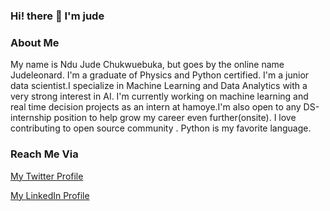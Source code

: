 ### Hi! there 👋 I'm jude

### About Me
My name is Ndu Jude Chukwuebuka, but goes by the online name Judeleonard. I'm a graduate of Physics and Python certified. 
I'm a junior data scientist.I specialize in Machine Learning and Data Analytics with a very strong interest in AI. 
I'm currently working on machine learning and real time decision projects as an intern at hamoye.I'm also open to any DS-internship position
to help grow my career even further(onsite). I love contributing to open source community . Python is my favorite language. 

### Reach Me Via
[My Twitter Profile](https://twitter.com/JudeLeonard13)

[My LinkedIn Profile](https://www.linkedin.com/in/jude-chukwuebuka-78ab38175)
<!--
**judeleonard/Judeleonard** is a ✨ _special_ ✨ repository because its `README.md` (this file) appears on your GitHub profile.

Here are some ideas to get you started:

- 🔭 I’m currently working on ...
- 🌱 I’m currently learning ...
- 👯 I’m looking to collaborate on ...
- 🤔 I’m looking for help with ...
- 💬 Ask me about ...
- 📫 judeleonard86@gmail.com: 
- 😄 Pronouns: ...s
- ⚡ Fun fact: ...
-->

